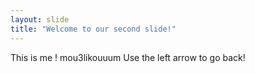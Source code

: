 ```yaml
---
layout: slide
title: "Welcome to our second slide!"
---
```

This is me ! mou3likouuum
Use the left arrow to go back!
